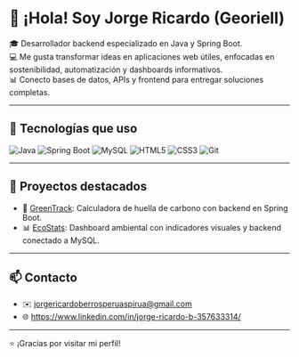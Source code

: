# 👋 ¡Hola! Soy Jorge Ricardo (Georiell)

🎓 Desarrollador backend especializado en Java y Spring Boot.  
💻 Me gusta transformar ideas en aplicaciones web útiles, enfocadas en sostenibilidad, automatización y dashboards informativos.  
📊 Conecto bases de datos, APIs y frontend para entregar soluciones completas.

---

## 🧰 Tecnologías que uso

![Java](https://img.shields.io/badge/Java-ED8B00?style=flat&logo=java&logoColor=white)
![Spring Boot](https://img.shields.io/badge/Spring_Boot-6DB33F?style=flat&logo=spring-boot&logoColor=white)
![MySQL](https://img.shields.io/badge/MySQL-00000F?style=flat&logo=mysql)
![HTML5](https://img.shields.io/badge/HTML5-E34F26?style=flat&logo=html5&logoColor=white)
![CSS3](https://img.shields.io/badge/CSS3-1572B6?style=flat&logo=css3&logoColor=white)
![Git](https://img.shields.io/badge/Git-F05032?style=flat&logo=git&logoColor=white)

---

## 📂 Proyectos destacados

- 🌱 [GreenTrack](https://github.com/Georiell/green-track): Calculadora de huella de carbono con backend en Spring Boot.
- 📊 [EcoStats](https://github.com/Georiell/eco-stats): Dashboard ambiental con indicadores visuales y backend conectado a MySQL.

---

## 📫 Contacto

- ✉️ jorgericardoberrosperuaspirua@gmail.com
- 🌐 https://www.linkedin.com/in/jorge-ricardo-b-357633314/

---

⭐ ¡Gracias por visitar mi perfil!
